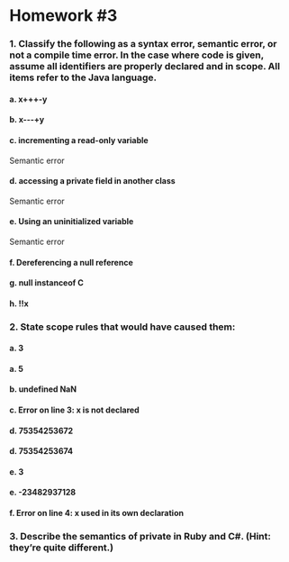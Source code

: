 # Homework #3

### 1. Classify the following as a syntax error, semantic error, or not a compile time error. In the case where code is given, assume all identifiers are properly declared and in scope. All items refer to the Java language.

#### a. x+++-y

#### b. x---+y

#### c. incrementing a read-only variable
Semantic error

#### d. accessing a private field in another class
Semantic error

#### e. Using an uninitialized variable
Semantic error

#### f. Dereferencing a null reference

#### g. null instanceof C

#### h. !!x

### 2. State scope rules that would have caused them:

#### a. 3

#### a. 5

#### b. undefined NaN

#### c. Error on line 3: x is not declared

#### d. 75354253672

#### d. 75354253674

#### e. 3

#### e. -23482937128

#### f. Error on line 4: x used in its own declaration


### 3.  Describe the semantics of private in Ruby and C#. (Hint: they’re quite different.) 